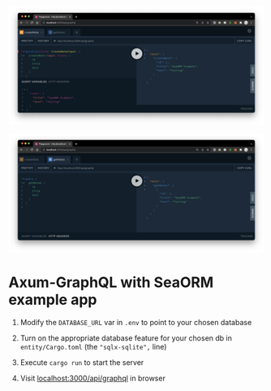 ![screenshot](Screenshot1.png)

![screenshot](Screenshot2.png)

# Axum-GraphQL with SeaORM example app

1. Modify the `DATABASE_URL` var in `.env` to point to your chosen database

1. Turn on the appropriate database feature for your chosen db in `entity/Cargo.toml` (the `"sqlx-sqlite",` line)

1. Execute `cargo run` to start the server

1. Visit [localhost:3000/api/graphql](http://localhost:3000/api/graphql) in browser
